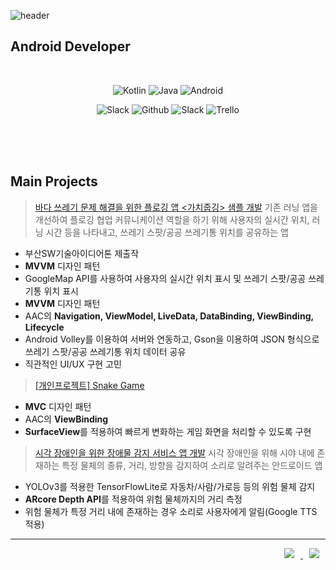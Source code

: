 ![header](https://capsule-render.vercel.app/api?type=waving&color=timeGradient&height=300&section=header&text=LEE%20SUMIN&fontSize=70)


## Android Developer
<div align="center">
  
  </br>
  
![Kotlin](http://img.shields.io/badge/-Kotlin-black?style=flat-square&logo=Kotlin)  ![Java](http://img.shields.io/badge/-Java-black?style=flat-square&logo=Java)  ![Android](http://img.shields.io/badge/-Android-black?style=flat-square&logo=Android)

![Slack](http://img.shields.io/badge/-Slack-black?style=flat-square&logo=Slack)  ![Github](http://img.shields.io/badge/-Github-black?style=flat-square&logo=Github)  ![Slack](http://img.shields.io/badge/-Notion-black?style=flat-square&logo=Notion)  ![Trello](http://img.shields.io/badge/-Trello-black?style=flat-square&logo=Trello)
  
</br>
</br>

</div>



</br>

## Main Projects
> <a href="https://github.com/urlaubsreif-sumin/busan-swidea">바다 쓰레기 문제 해결을 위한 플로깅 앱 <가치줍깅> 샘플 개발</a>
  기존 러닝 앱을 개선하여 플로깅 협업 커뮤니케이션 역할을 하기 위해 사용자의 실시간 위치, 러닝 시간 등을 나타내고, 쓰레기 스팟/공공 쓰레기통 위치를 공유하는 앱
  * 부산SW기술아이디어톤 제출작
  * **MVVM** 디자인 패턴
  * GoogleMap API를 사용하여 사용자의 실시간 위치 표시 및 쓰레기 스팟/공공 쓰레기통 위치 표시
  * **MVVM** 디자인 패턴
  * AAC의 **Navigation, ViewModel, LiveData, DataBinding, ViewBinding, Lifecycle**
  * Android Volley를 이용하여 서버와 연동하고, Gson을 이용하여 JSON 형식으로 쓰레기 스팟/공공 쓰레기통 위치 데이터 공유
  * 직관적인 UI/UX 구현 고민

> <a href="https://github.com/urlaubsreif-sumin/snakeGameAndroid">[개인프로젝트] Snake Game</a>
  * **MVC** 디자인 패턴
  * AAC의 **ViewBinding**
  * **SurfaceView**를 적용하여 빠르게 변화하는 게임 화면을 처리할 수 있도록 구현
  
> <a href="https://github.com/9wan6zae/Retriever">시각 장애인을 위한 장애물 감지 서비스 앱 개발</a>
  시각 장애인을 위해 시야 내에 존재하는 특정 물체의 종류, 거리, 방향을 감지하여 소리로 알려주는 안드로이드 앱
  * YOLOv3를 적용한 TensorFlowLite로 자동차/사람/가로등 등의 위험 물체 감지
  * **ARcore Depth API**를 적용하여 위험 물체까지의 거리 측정
  * 위험 물체가 특정 거리 내에 존재하는 경우 소리로 사용자에게 알림(Google TTS 적용)

<div align="right">
  
  ***

<a href="https://blog.naver.com/stayhere_nike">
<img
src="http://img.shields.io/badge/-Tech%20Blog-white?style=flat&logo=Naver&link=https://byul91oh.tistory.com/"
style="height : auto; margin-left : 10px; margin-right : 10px;"/>
</a>
<a href="mailto:sumini0715@gmail.com">
<img
src="https://img.shields.io/badge/Gmail-d14836?style=flat-square&logo=Gmail&logoColor=white&link=mailto:quf8093@gmail.com"
style="height : auto; margin-left : 10px; margin-right : 10px;"/>
</a>
</div>
